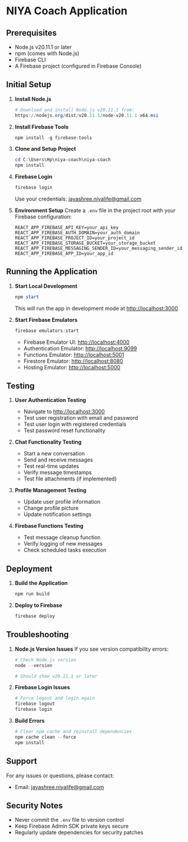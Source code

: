 # NIYA Coach Application

## Prerequisites

- Node.js v20.11.1 or later
- npm (comes with Node.js)
- Firebase CLI
- A Firebase project (configured in Firebase Console)

## Initial Setup

1. **Install Node.js**
   ```powershell
   # Download and install Node.js v20.11.1 from:
   https://nodejs.org/dist/v20.11.1/node-v20.11.1-x64.msi
   ```

2. **Install Firebase Tools**
   ```powershell
   npm install -g firebase-tools
   ```

3. **Clone and Setup Project**
   ```powershell
   cd C:\Users\Hp\niya-coach\niya-coach
   npm install
   ```

4. **Firebase Login**
   ```powershell
   firebase login
   ```
   Use your credentials: jayashree.niyalife@gmail.com

5. **Environment Setup**
   Create a `.env` file in the project root with your Firebase configuration:
   ```
   REACT_APP_FIREBASE_API_KEY=your_api_key
   REACT_APP_FIREBASE_AUTH_DOMAIN=your_auth_domain
   REACT_APP_FIREBASE_PROJECT_ID=your_project_id
   REACT_APP_FIREBASE_STORAGE_BUCKET=your_storage_bucket
   REACT_APP_FIREBASE_MESSAGING_SENDER_ID=your_messaging_sender_id
   REACT_APP_FIREBASE_APP_ID=your_app_id
   ```

## Running the Application

1. **Start Local Development**
   ```powershell
   npm start
   ```
   This will run the app in development mode at [http://localhost:3000](http://localhost:3000)

2. **Start Firebase Emulators**
   ```powershell
   firebase emulators:start
   ```
   - Firebase Emulator UI: [http://localhost:4000](http://localhost:4000)
   - Authentication Emulator: [http://localhost:9099](http://localhost:9099)
   - Functions Emulator: [http://localhost:5001](http://localhost:5001)
   - Firestore Emulator: [http://localhost:8080](http://localhost:8080)
   - Hosting Emulator: [http://localhost:5000](http://localhost:5000)

## Testing

1. **User Authentication Testing**
   - Navigate to [http://localhost:3000](http://localhost:3000)
   - Test user registration with email and password
   - Test user login with registered credentials
   - Test password reset functionality

2. **Chat Functionality Testing**
   - Start a new conversation
   - Send and receive messages
   - Test real-time updates
   - Verify message timestamps
   - Test file attachments (if implemented)

3. **Profile Management Testing**
   - Update user profile information
   - Change profile picture
   - Update notification settings

4. **Firebase Functions Testing**
   - Test message cleanup function
   - Verify logging of new messages
   - Check scheduled tasks execution

## Deployment

1. **Build the Application**
   ```powershell
   npm run build
   ```

2. **Deploy to Firebase**
   ```powershell
   firebase deploy
   ```

## Troubleshooting

1. **Node.js Version Issues**
   If you see version compatibility errors:
   ```powershell
   # Check Node.js version
   node --version
   
   # Should show v20.11.1 or later
   ```

2. **Firebase Login Issues**
   ```powershell
   # Force logout and login again
   firebase logout
   firebase login
   ```

3. **Build Errors**
   ```powershell
   # Clear npm cache and reinstall dependencies
   npm cache clean --force
   npm install
   ```

## Support

For any issues or questions, please contact:
- Email: jayashree.niyalife@gmail.com

## Security Notes

- Never commit the `.env` file to version control
- Keep Firebase Admin SDK private keys secure
- Regularly update dependencies for security patches 